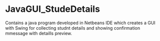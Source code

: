 # JavaGUI_StudeDetails
Contains a java program developed in Netbeans IDE which creates a GUI with Swing for collecting studnt details and showing confirmation mmessage with detaills preview.
